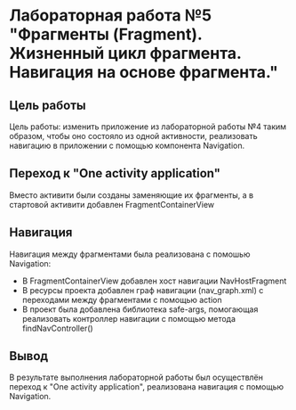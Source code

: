 # Лабораторная работа №5 "Фрагменты (Fragment). Жизненный цикл фрагмента. Навигация на основе фрагмента."

## Цель работы
Цель работы: изменить приложение из лабораторной работы №4 таким образом, чтобы оно состояло из одной активности,
реализовать навигацию в приложении с помощью компонента Navigation.
## Переход к "One activity application"
Вместо активити были созданы заменяющие их фрагменты, а в стартовой активити добавлен FragmentContainerView
## Навигация
Навигация между фрагментами была реализована с помошью Navigation:
- В FragmentContainerView добавлен хост навигации NavHostFragment
- В ресурсы проекта добавлен граф навигации (nav_graph.xml) с переходами между фрагментами с помощью action
- В проект была добавлена  библиотека safe-args, помогающая реализовать контроллер навигации с помощью метода findNavController()

## Вывод
В результате выполнения лабораторной работы был осуществлён переход к "One activity application", реализована навигация с помощью Navigation.